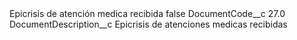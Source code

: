 <?xml version="1.0" encoding="UTF-8"?>
<CustomMetadata xmlns="http://soap.sforce.com/2006/04/metadata" xmlns:xsi="http://www.w3.org/2001/XMLSchema-instance" xmlns:xsd="http://www.w3.org/2001/XMLSchema">
    <label>Epicrisis de atención medica recibida</label>
    <protected>false</protected>
    <values>
        <field>DocumentCode__c</field>
        <value xsi:type="xsd:double">27.0</value>
    </values>
    <values>
        <field>DocumentDescription__c</field>
        <value xsi:type="xsd:string">Epicrisis de atenciones medicas recibidas</value>
    </values>
</CustomMetadata>
